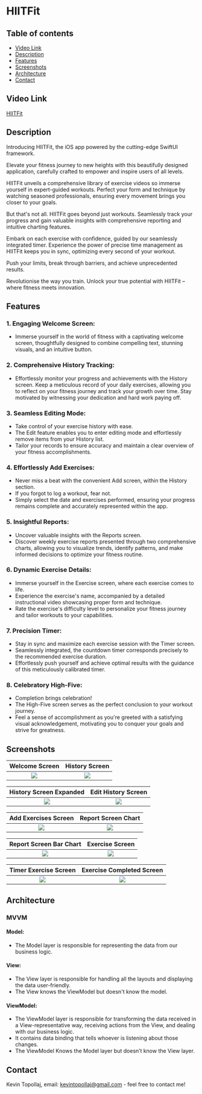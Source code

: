 # HIITFit

## Table of contents
* [Video Link](#video-link)
* [Description](#description)
* [Features](#Features)
* [Screenshots](#screenshots)
* [Architecture](#architecture)
* [Contact](#contact)

## Video Link

[HIITFit]()


## Description


Introducing HIITFit, the iOS app powered by the cutting-edge SwiftUI framework.

Elevate your fitness journey to new heights with this beautifully designed application, carefully crafted to empower and inspire users of all levels.

HIITFit unveils a comprehensive library of exercise videos so immerse yourself in expert-guided workouts. Perfect your form and technique by watching seasoned professionals, ensuring every movement brings you closer to your goals.

But that's not all. HIITFit goes beyond just workouts. Seamlessly track your progress and gain valuable insights with comprehensive reporting and intuitive charting features.

Embark on each exercise with confidence, guided by our seamlessly integrated timer. Experience the power of precise time management as HIITFit keeps you in sync, optimizing every second of your workout.

Push your limits, break through barriers, and achieve unprecedented results.

Revolutionise the way you train. Unlock your true potential with HIITFit – where fitness meets innovation.




## Features 

### 1. Engaging Welcome Screen:

- Immerse yourself in the world of fitness with a captivating welcome screen, thoughtfully designed to combine compelling text, stunning visuals, and an intuitive button.


### 2. Comprehensive History Tracking:

- Effortlessly monitor your progress and achievements with the History screen. Keep a meticulous record of your daily exercises, allowing you to reflect on your fitness journey and track your growth over time. Stay motivated by witnessing your dedication and hard work paying off.


### 3. Seamless Editing Mode:

- Take control of your exercise history with ease. 
- The Edit feature enables you to enter editing mode and effortlessly remove items from your History list.
- Tailor your records to ensure accuracy and maintain a clear overview of your fitness accomplishments.


### 4. Effortlessly Add Exercises:

- Never miss a beat with the convenient Add screen, within the History section.
- If you forgot to log a workout, fear not.
- Simply select the date and exercises performed, ensuring your progress remains complete and accurately represented within the app.


### 5. Insightful Reports:

- Uncover valuable insights with the Reports screen.
- Discover weekly exercise reports presented through two comprehensive charts, allowing you to visualize trends, identify patterns, and make informed decisions to optimize your fitness routine.


### 6. Dynamic Exercise Details:

- Immerse yourself in the Exercise screen, where each exercise comes to life.
- Experience the exercise's name, accompanied by a detailed instructional video showcasing proper form and technique.
- Rate the exercise's difficulty level to personalize your fitness journey and tailor workouts to your capabilities.


### 7. Precision Timer:

- Stay in sync and maximize each exercise session with the Timer screen.
- Seamlessly integrated, the countdown timer corresponds precisely to the recommended exercise duration.
- Effortlessly push yourself and achieve optimal results with the guidance of this meticulously calibrated timer.


### 8. Celebratory High-Five:

- Completion brings celebration!
- The High-Five screen serves as the perfect conclusion to your workout journey.
- Feel a sense of accomplishment as you're greeted with a satisfying visual acknowledgement, motivating you to conquer your goals and strive for greatness.




## Screenshots

Welcome Screen             |  History Screen
:-------------------------:|:-------------------------:
![](./img/S1.png)          |  ![](./img/S2.png)

History Screen Expanded    |  Edit History Screen
:-------------------------:|:-------------------------:
![](./img/S3.png)          |  ![](./img/S4.png)

Add Exercises Screen       |  Report Screen Chart
:-------------------------:|:-------------------------:
![](./img/S5.png)          |  ![](./img/S6.png)

Report Screen Bar Chart    |  Exercise Screen
:-------------------------:|:-------------------------:
![](./img/S7.png)          |  ![](./img/S8.png)

Timer Exercise Screen      |  Exercise Completed Screen
:-------------------------:|:-------------------------:
![](./img/S9.png)          |  ![](./img/S10.png)




## Architecture

### MVVM

#### Model:

- The Model layer is responsible for representing the data from our business logic.


#### View:

- The View layer is responsible for handling all the layouts and displaying the data user-friendly. 
- The View knows the ViewModel but doesn't know the model.


#### ViewModel:

- The ViewModel layer is responsible for transforming the data received in a View-representative way, receiving actions from the View, and dealing with our business logic.
- It contains data binding that tells whoever is listening about those changes. 
- The ViewModel Knows the Model layer but doesn’t know the View layer.


## Contact
Kevin Topollaj, email: kevintopollaj@gmail.com - feel free to contact me!
